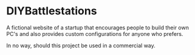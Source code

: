 # DIYBattlestations
A fictional website of a startup that encourages people to build their own PC's and also provides custom configurations for anyone who prefers.

In no way, should this project be used in a commercial way.
